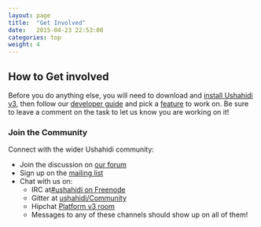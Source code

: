 ```yaml
---
layout: page
title:  "Get Involved"
date:   2015-04-23 22:53:00
categories: top
weight: 4
---
```


## How to Get involved

Before you do anything else, you will need to download and [install Ushahidi v3](getting-started), then follow our [developer guide](developer-guide) and pick a [feature](https://phabricator.ushahidi.com/maniphest/query/J8sOKvhY4RKo/) to work on. Be sure to leave a comment on the task to let us know you are working on it!

### Join the Community

Connect with the wider Ushahidi community:

  * Join the discussion on [our forum](http://forums.ushahidi.com/)
  * Sign up on the [mailing list](http://list.ushahidi.com)
  * Chat with us on:
    * IRC at[#ushahidi on Freenode](irc://irc.freenode.net/#ushahidi)
    * Gitter at [ushahidi/Community](https://gitter.im/ushahidi/community)
    * Hipchat [Platform v3 room](https://www.hipchat.com/g9I7z8M9a)
    * Messages to any of these channels should show up on all of them!

